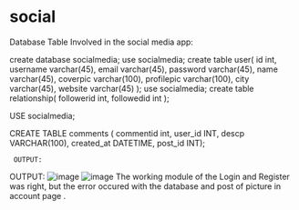 # social

Database Table Involved in the social media app:

create database socialmedia;
use socialmedia;
create table user(
id int,
username varchar(45),
email varchar(45),
password varchar(45),
name varchar(45),
coverpic varchar(100),
profilepic varchar(100),
city varchar(45),
website varchar(45)
);
use socialmedia;
create table relationship(
followerid int,
followedid int
);

USE socialmedia;

CREATE TABLE comments (
     commentid int,
     user_id INT,
     descp VARCHAR(100),
     created_at DATETIME,
     post_id INT);


     OUTPUT:
     
 OUTPUT:
 ![image](https://github.com/VarnasriKumaran/social/assets/109358646/a4de5e44-ed04-48f2-b715-b0ee299212bb)
 ![image](https://github.com/VarnasriKumaran/social/assets/109358646/311b0eac-d6a3-433f-9fc1-bd63abaa53a9)
The working module of the Login and Register was right, but the error occured with the database and post of picture in account page .


 


